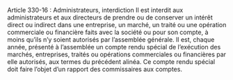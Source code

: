 Article 330-16 : Administrateurs, interdiction
Il est interdit aux administrateurs et aux directeurs de prendre ou de conserver un intérêt direct ou indirect dans une entreprise, un marché, un traité ou une opération commerciale ou financière faits avec la société ou pour son compte, à moins qu’ils n’y soient autorisés par l’assemblée générale.
Il est, chaque année, présenté à l’assemblée un compte rendu spécial de l’exécution des marchés, entreprises, traités ou opérations commerciales ou financières par elle autorisés, aux termes du précédent alinéa. Ce compte rendu spécial doit faire l’objet d’un rapport des commissaires aux comptes.